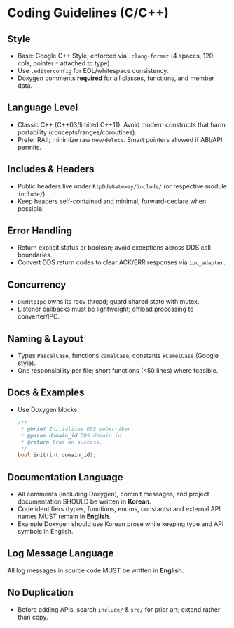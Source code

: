 # Coding Guidelines (C/C++)

## Style
- Base: Google C++ Style; enforced via `.clang-format` (4 spaces, 120 cols, pointer `*` attached to type).
- Use `.editorconfig` for EOL/whitespace consistency.
- Doxygen comments **required** for all classes, functions, and member data.

## Language Level
- Classic C++ (C++03/limited C++11). Avoid modern constructs that harm portability (concepts/ranges/coroutines).
- Prefer RAII; minimize raw `new/delete`. Smart pointers allowed if ABI/API permits.

## Includes & Headers
- Public headers live under `RtpDdsGateway/include/` (or respective module `include/`).
- Keep headers self-contained and minimal; forward-declare when possible.

## Error Handling
- Return explicit status or boolean; avoid exceptions across DDS call boundaries.
- Convert DDS return codes to clear ACK/ERR responses via `ipc_adapter`.

## Concurrency
- `DkmRtpIpc` owns its recv thread; guard shared state with mutex.
- Listener callbacks must be lightweight; offload processing to converter/IPC.

## Naming & Layout
- Types `PascalCase`, functions `camelCase`, constants `kCamelCase` (Google style).
- One responsibility per file; short functions (<50 lines) where feasible.

## Docs & Examples
- Use Doxygen blocks:
  ```cpp
  /**
   * @brief Initializes DDS subscriber.
   * @param domain_id DDS domain id.
   * @return true on success.
   */
  bool init(int domain_id);
  ```

## Documentation Language
- All comments (including Doxygen), commit messages, and project documentation SHOULD be written in **Korean**.
- Code identifiers (types, functions, enums, constants) and external API names MUST remain in **English**.
- Example Doxygen should use Korean prose while keeping type and API symbols in English.

## Log Message Language
All log messages in source code MUST be written in **English**.

## No Duplication
- Before adding APIs, search `include/` & `src/` for prior art; extend rather than copy.
